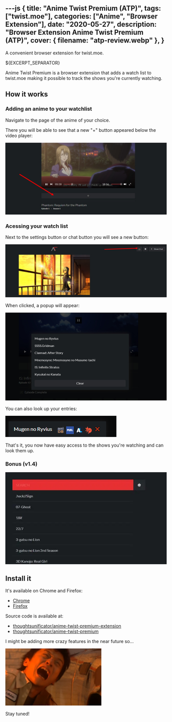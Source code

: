 ---js
{
	title: "Anime Twist Premium (ATP)",
	tags: ["twist.moe"],
	categories: ["Anime", "Browser Extension"],
	date: "2020-05-27",
	description: "Browser Extension Anime Twist Premium (ATP)",
	cover: {
		filename: "atp-review.webp"
	},
}
---
A convenient browser extension for twist.moe.
<!--more--> ${EXCERPT_SEPARATOR}
Anime Twist Premium is a browser extension that adds a watch list to twist.moe making it possible to track the shows you're currently watching.

## How it works

### Adding an anime to your watchlist

Navigate to the page of the anime of your choice.

There you will be able to see that a new "+" button appeared below the video player:

![atp-anime](/image/atp-anime.jpg)

### Acessing your watch list

Next to the settings button or chat button you will see a new button:

![atp-watchlist-menu](/image/atp-watchlist-menu.jpg)

When clicked, a popup will appear:

![atp-watchlist](/image/atp-watchlist.jpg)

You can also look up your entries:

![atp-lookup](/image/atp-lookup.png)

That's it, you now have easy access to the shows you're watching and can look them up.

### Bonus (v1.4)

![atp-random](/image/atp-random.webp)

## Install it

It's available on Chrome and Firefox:
- [Chrome](https://chrome.google.com/webstore/detail/anime-twist-premium/nkojcnopablpombnbfadmhbhdlepgcdo)
- [Firefox](https://addons.mozilla.org/en-US/firefox/addon/anime-twist-premium/)

Source code is available at:
- [thoughtsunificator/anime-twist-premium-extension](https://github.com/thoughtsunificator/anime-twist-premium-extension)
- [thoughtsunificator/anime-twist-premium](https://github.com/thoughtsunificator/anime-twist-premium)

I might be adding more crazy features in the near future so...

<img alt="akihito-san" src="/image/akihito-san.jpg" width="300">

Stay tuned!
